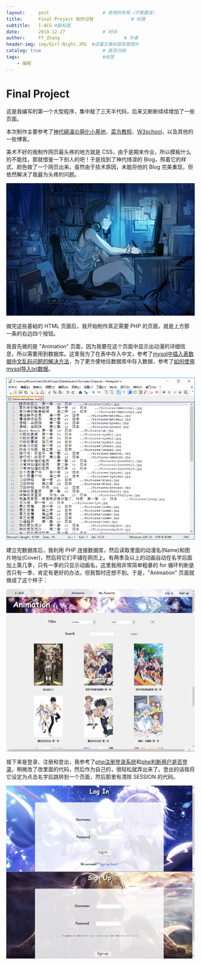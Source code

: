 ```yaml
---
layout:     post   				    # 使用的布局（不需要改）
title:      Final Project 制作过程				# 标题 
subtitle:   I-ACG #副标题
date:       2018-12-27 				# 时间
author:     FY_Zhang 						# 作者
header-img: img/Girl-Night.JPG 	#这篇文章标题背景图片
catalog: true 						# 是否归档
tags:								#标签
    - 编程
---
```

# Final Project

这是我编写的第一个大型程序，集中敲了三天半代码，后来又断断续续增加了一些页面。


本次制作主要参考了<a href = "https://lolico.moe/" target = "_blank">神代綺凜の萌化小基地</a>、<a href = "http://www.runoob.com/" target = "_blank">菜鸟教程</a>、<a href = "http://www.w3school.com.cn/index.html" target = "_blank">W3school</a>，以及其他的一些博客。

美术不好的我制作网页最头疼的地方就是 CSS，由于是期末作业，所以模板什么的不能找，那就借鉴一下别人的吧！于是找到了神代绮凛的 Blog，照着它的样式、颜色做了一个网页出来。虽然由于技术原因，未能将他的 Blog 完美重现，但依然解决了我最为头疼的问题。

![好看就行了，管它像不像呢 (￣▽￣)"](img/Girl-Night.JPG)

做完这些基础的 HTML 页面后，我开始制作真正需要 PHP 的页面，就是上方那一条的右边四个按钮。

我首先做的是 "Animation" 页面，因为我要在这个页面中显示出动漫的详细信息，所以需要用到数据库。这里我为了在表中存入中文，参考了<a href = "https://www.jb51.net/article/147131.htm" target = "_blank">mysql中插入表数据中文乱码问题的解决方法</a>，为了更方便地往数据库中存入数据，参考了<a href = "https://blog.csdn.net/qq_36832411/article/details/76619663" target = "_blank">如何使用mysql导入txt数据</a>。

![动画信息数据库](img/FinalProject/Database-txt.GIF)

建立完数据库后，我利用 PHP 连接数据库，然后读取里面的动漫名(Name)和图片地址(Cover)，然后将它们平铺在网页上。有两季及以上的动画自动在名字后面加上第几季，只有一季的只显示动画名，这里我用非常简单粗暴的 for 循环判断是否只有一季，肯定有更好的办法，但我暂时还想不到。于是，"Animation" 页面就做成了这个样子：

!["Animation" 页面](img/FinalProject/Animation.jpg)

接下来是登录、注册和登出，我参考了<a href = "https://www.cnblogs.com/leinov/p/3745401.html" target = "_blank">php注册登录系统</a>和<a href = "https://zhidao.baidu.com/question/1882548854151467788.html" target = "_blank">php判断用户是否登录</a>，稍微改了改里面的代码，然后作为自己的，很轻松就弄出来了。登出的话我将它设定为点击名字后跳转到一个页面，然后那里有清除 SESSION 的代码。

![注册和登录](img/FinalProject/Login-Signup.jpg)

